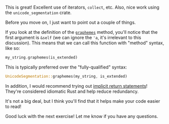 This is great! Excellent use of iterators, `collect`, etc. Also, nice work using the `unicode_segmentation` crate.

Before you move on, I just want to point out a couple of things.

If you look at the definition of the [`graphemes`] method, you'll notice that the first argument is `&self` (we can ignore the `'a`, it's irrelevant to this discussion). This means that we can call this function with "method" syntax, like so:

```rust
my_string.graphemes(is_extended)
```

This is typically preferred over the "fully-qualified" syntax:

```rust
UnicodeSegmentation::graphemes(my_string, is_extended)
```

In addition, I would recommend trying out [implicit return statements]! They're considered idiomatic Rust and help reduce redundancy.

It's not a big deal, but I think you'll find that it helps make your code easier to read!

Good luck with the next exercise! Let me know if you have any questions.

[`graphemes`]: https://docs.rs/unicode-segmentation/1.6.0/unicode_segmentation/trait.UnicodeSegmentation.html#tymethod.graphemes
[implicit return statements]: https://doc.rust-lang.org/book/ch03-03-how-functions-work.html#functions-with-return-values